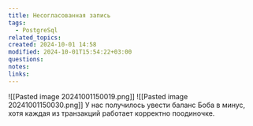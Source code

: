 ```yaml
---
title: Несогласованная запись
tags:
  - PostgreSql
related_topics: 
created: 2024-10-01 14:58
modified: 2024-10-01T15:54:22+03:00
questions: 
notes: 
links: 
---
```


![[Pasted image 20241001150019.png]]
![[Pasted image 20241001150030.png]]
У нас получилось увести баланс Боба в минус, хотя каждая из транзакций работает корректно поодиночке.



